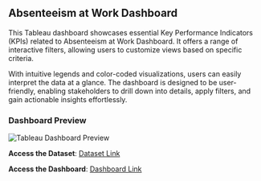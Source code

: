 ## Absenteeism at Work Dashboard

This Tableau dashboard showcases essential Key Performance Indicators (KPIs) related to Absenteeism at Work Dashboard. It offers a range of interactive filters, allowing users to customize views based on specific criteria.

With intuitive legends and color-coded visualizations, users can easily interpret the data at a glance. The dashboard is designed to be user-friendly, enabling stakeholders to drill down into details, apply filters, and gain actionable insights effortlessly.

### Dashboard Preview

![Tableau Dashboard Preview]()



**Access the Dataset**: [Dataset Link]()
  
**Access the Dashboard**: [Dashboard Link]()
